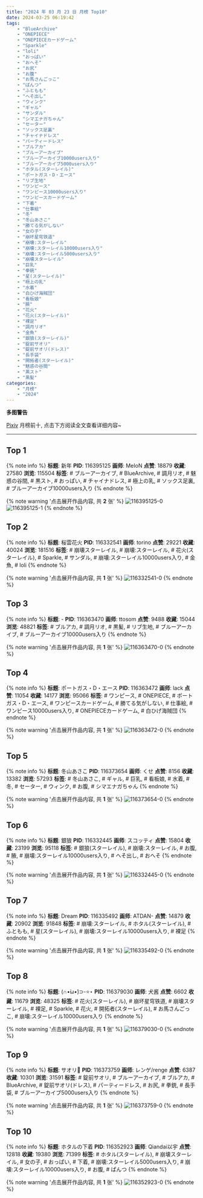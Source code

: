 ```yaml
---
title: "2024 年 03 月 23 日 月榜 Top10"
date: 2024-03-25 06:19:42
tags:
    - "BlueArchive"
    - "ONEPIECE"
    - "ONEPIECEカードゲーム"
    - "Sparkle"
    - "loli"
    - "おっぱい"
    - "おへそ"
    - "お尻"
    - "お腹"
    - "お馬さんごっこ"
    - "ぱんつ"
    - "ふともも"
    - "へそ出し"
    - "ウィンク"
    - "ギャル"
    - "サンダル"
    - "シマエナガちゃん"
    - "セーター"
    - "ソックス足裏"
    - "チャイナドレス"
    - "パーティードレス"
    - "ブルアカ"
    - "ブルーアーカイブ"
    - "ブルーアーカイブ10000users入り"
    - "ブルーアーカイブ5000users入り"
    - "ホタル(スターレイル)"
    - "ポートガス・D・エース"
    - "リブ生地"
    - "ワンピース"
    - "ワンピース10000users入り"
    - "ワンピースカードゲーム"
    - "下着"
    - "仕事絵"
    - "冬"
    - "冬山あさこ"
    - "勝てる気がしない"
    - "女の子"
    - "崩坏星穹铁道"
    - "崩壊:スターレイル"
    - "崩壊:スターレイル10000users入り"
    - "崩壊:スターレイル5000users入り"
    - "崩壊スターレイル"
    - "巨乳"
    - "拳銃"
    - "星(スターレイル)"
    - "極上の乳"
    - "水着"
    - "白ひげ海賊団"
    - "看板娘"
    - "腋"
    - "花火"
    - "花火(スターレイル)"
    - "裸足"
    - "調月リオ"
    - "金魚"
    - "銀狼(スターレイル)"
    - "錠前サオリ"
    - "錠前サオリ(ドレス)"
    - "長手袋"
    - "開拓者(スターレイル)"
    - "魅惑の谷間"
    - "黒スト"
    - "黒髪"
categories:
    - "月榜"
    - "2024"
---
```


<i class="fa fa-triangle-exclamation"></i>**多图警告**<i class="fa fa-triangle-exclamation"></i>

[Pixiv](https://www.pixiv.net/) 月榜前十, 点击下方阅读全文查看详细内容~

<!-- more -->

---

## Top 1

{% note info %}
**标题**: 新年
**PID**: 116395125 **画师**: MeIoN
**点赞**: 18879 **收藏**: 27580 **浏览**: 115504
**标签**: # ブルーアーカイブ, # BlueArchive, # 調月リオ, # 魅惑の谷間, # 黒スト, # おっぱい, # チャイナドレス, # 極上の乳, # ソックス足裏, # ブルーアーカイブ10000users入り
{% endnote %}

{% note warning '点击展开作品内容, 共 **2** 张' %}
![116395125-0](https://i.pixiv.re/img-original/img/2024/02/25/22/58/18/116395125_p0.jpg)
![116395125-1](https://i.pixiv.re/img-original/img/2024/02/25/22/58/18/116395125_p1.jpg)
{% endnote %}

## Top 2

{% note info %}
**标题**: 桜雲花火
**PID**: 116332541 **画师**: torino
**点赞**: 29221 **收藏**: 40024 **浏览**: 181516
**标签**: # 崩壊スターレイル, # 崩壊:スターレイル, # 花火(スターレイル), # Sparkle, # サンダル, # 崩壊:スターレイル10000users入り, # 金魚, # loli
{% endnote %}

{% note warning '点击展开作品内容, 共 **1** 张' %}
![116332541-0](https://i.pixiv.re/img-original/img/2024/02/24/00/00/25/116332541_p0.jpg)
{% endnote %}

## Top 3

{% note info %}
**标题**: -
**PID**: 116363470 **画师**: ttosom
**点赞**: 9488 **收藏**: 15044 **浏览**: 48821
**标签**: # ブルアカ, # 調月リオ, # 黒髪, # リブ生地, # ブルーアーカイブ, # ブルーアーカイブ10000users入り
{% endnote %}

{% note warning '点击展开作品内容, 共 **1** 张' %}
![116363470-0](https://i.pixiv.re/img-original/img/2024/02/25/00/00/19/116363470_p0.jpg)
{% endnote %}

## Top 4

{% note info %}
**标题**: ポートガス・D・エース
**PID**: 116363472 **画师**: lack
**点赞**: 11054 **收藏**: 14177 **浏览**: 95066
**标签**: # ワンピース, # ONEPIECE, # ポートガス・D・エース, # ワンピースカードゲーム, # 勝てる気がしない, # 仕事絵, # ワンピース10000users入り, # ONEPIECEカードゲーム, # 白ひげ海賊団
{% endnote %}

{% note warning '点击展开作品内容, 共 **1** 张' %}
![116363472-0](https://i.pixiv.re/img-original/img/2024/02/25/00/00/19/116363472_p0.jpg)
{% endnote %}

## Top 5

{% note info %}
**标题**: 冬山あさこ
**PID**: 116373654 **画师**: くせ
**点赞**: 8156 **收藏**: 13382 **浏览**: 57293
**标签**: # 冬山あさこ, # ギャル, # 巨乳, # 看板娘, # 水着, # 冬, # セーター, # ウィンク, # お腹, # シマエナガちゃん
{% endnote %}

{% note warning '点击展开作品内容, 共 **1** 张' %}
![116373654-0](https://i.pixiv.re/img-original/img/2024/02/25/10/00/05/116373654_p0.png)
{% endnote %}

## Top 6

{% note info %}
**标题**: 銀狼
**PID**: 116332445 **画师**: スコッティ
**点赞**: 15804 **收藏**: 23199 **浏览**: 95118
**标签**: # 銀狼(スターレイル), # 崩壊:スターレイル, # お腹, # 腋, # 崩壊:スターレイル10000users入り, # へそ出し, # おへそ
{% endnote %}

{% note warning '点击展开作品内容, 共 **1** 张' %}
![116332445-0](https://i.pixiv.re/img-original/img/2024/02/24/00/00/06/116332445_p0.jpg)
{% endnote %}

## Top 7

{% note info %}
**标题**: Dream
**PID**: 116335492 **画师**: ATDAN-
**点赞**: 14879 **收藏**: 20902 **浏览**: 91848
**标签**: # 崩壊:スターレイル, # ホタル(スターレイル), # ふともも, # 星(スターレイル), # 崩壊:スターレイル10000users入り, # 裸足
{% endnote %}

{% note warning '点击展开作品内容, 共 **1** 张' %}
![116335492-0](https://i.pixiv.re/img-original/img/2024/02/24/02/52/59/116335492_p0.png)
{% endnote %}

## Top 8

{% note info %}
**标题**: (∩•̀ω•́)⊃-⭐⋆
**PID**: 116379030 **画师**: 犬酱
**点赞**: 6602 **收藏**: 11679 **浏览**: 48325
**标签**: # 花火(スターレイル), # 崩坏星穹铁道, # 崩壊スターレイル, # 裸足, # Sparkle, # 花火, # 開拓者(スターレイル), # お馬さんごっこ, # 崩壊:スターレイル10000users入り
{% endnote %}

{% note warning '点击展开作品内容, 共 **1** 张' %}
![116379030-0](https://i.pixiv.re/img-original/img/2024/02/25/14/25/11/116379030_p0.png)
{% endnote %}

## Top 9

{% note info %}
**标题**: サオリ👗
**PID**: 116373759 **画师**: レンゲ/renge
**点赞**: 6387 **收藏**: 10301 **浏览**: 31591
**标签**: # 錠前サオリ, # ブルーアーカイブ, # ブルアカ, # BlueArchive, # 錠前サオリ(ドレス), # パーティードレス, # お尻, # 拳銃, # 長手袋, # ブルーアーカイブ5000users入り
{% endnote %}

{% note warning '点击展开作品内容, 共 **1** 张' %}
![116373759-0](https://i.pixiv.re/img-original/img/2024/02/25/10/04/03/116373759_p0.jpg)
{% endnote %}

## Top 10

{% note info %}
**标题**: ホタルの下着
**PID**: 116352923 **画师**: Qiandai以宇
**点赞**: 12818 **收藏**: 19380 **浏览**: 71399
**标签**: # ホタル(スターレイル), # 崩壊スターレイル, # 女の子, # おっぱい, # 下着, # 崩壊:スターレイル5000users入り, # 崩壊:スターレイル10000users入り, # お腹, # ぱんつ
{% endnote %}

{% note warning '点击展开作品内容, 共 **1** 张' %}
![116352923-0](https://i.pixiv.re/img-original/img/2024/02/24/18/22/39/116352923_p0.jpg)
{% endnote %}
